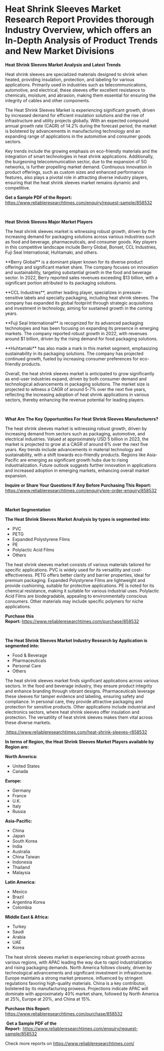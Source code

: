 <p><h1>Heat Shrink Sleeves Market Research Report Provides thorough Industry Overview, which offers an In-Depth Analysis of Product Trends and New Market Divisions</h1></p><p><strong>Heat Shrink Sleeves Market Analysis and Latest Trends</strong></p>
<p><p>Heat shrink sleeves are specialized materials designed to shrink when heated, providing insulation, protection, and labeling for various applications. Primarily used in industries such as telecommunications, automotive, and electrical, these sleeves offer excellent resistance to chemicals, moisture, and abrasion, making them essential for ensuring the integrity of cables and other components.</p><p>The Heat Shrink Sleeves Market is experiencing significant growth, driven by increased demand for efficient insulation solutions and the rise of infrastructure and utility projects globally. With an expected compound annual growth rate (CAGR) of 14.2% during the forecast period, the market is bolstered by advancements in manufacturing technology and an expanding range of applications in the automotive and consumer goods sectors. </p><p>Key trends include the growing emphasis on eco-friendly materials and the integration of smart technologies in heat shrink applications. Additionally, the burgeoning telecommunication sector, due to the expansion of 5G networks, is further propelling market demand. Continuous innovation in product offerings, such as custom sizes and enhanced performance features, also plays a pivotal role in attracting diverse industry players, ensuring that the heat shrink sleeves market remains dynamic and competitive.</p></p>
<p><strong>Get a Sample PDF of the Report:&nbsp;</strong> <a href="https://www.reliableresearchtimes.com/enquiry/request-sample/858532?utm_campaign=2627&utm_medium=2&utm_source=Github&utm_content=ia&utm_term=08032025&utm_id=heat-shrink-sleeves">https://www.reliableresearchtimes.com/enquiry/request-sample/858532</a></p>
<p>&nbsp;</p>
<p><strong>Heat Shrink Sleeves Major Market Players</strong></p>
<p><p>The heat shrink sleeves market is witnessing robust growth, driven by the increasing demand for packaging solutions across various industries such as food and beverage, pharmaceuticals, and consumer goods. Key players in this competitive landscape include Berry Global, Bonset, CCL Industries, Fuji Seal International, Huhtamaki, and others.</p><p>**Berry Global** is a dominant player known for its diverse product offerings and significant market share. The company focuses on innovation and sustainability, targeting substantial growth in the food and beverage sector. In 2022, Berry reported sales revenues exceeding $13 billion, with a significant portion attributed to its packaging solutions.</p><p>**CCL Industries**, another leading player, specializes in pressure-sensitive labels and specialty packaging, including heat shrink sleeves. The company has expanded its global footprint through strategic acquisitions and investment in technology, aiming for sustained growth in the coming years.</p><p>**Fuji Seal International** is recognized for its advanced packaging technologies and has been focusing on expanding its presence in emerging markets. The company reported robust growth in 2022, with revenues around $1 billion, driven by the rising demand for food packaging solutions.</p><p>**Huhtamaki** has also made a mark in this market segment, emphasizing sustainability in its packaging solutions. The company has projected continued growth, fueled by increasing consumer preferences for eco-friendly products.</p><p>Overall, the heat shrink sleeves market is anticipated to grow significantly as end-user industries expand, driven by both consumer demand and technological advancements in packaging solutions. The market size is projected to witness a CAGR of around 5-7% over the next five years, reflecting the increasing adoption of heat shrink applications in various sectors, thereby enhancing the revenue potential for leading players.</p></p>
<p>&nbsp;</p>
<p><strong>What Are The Key Opportunities For Heat Shrink Sleeves Manufacturers?</strong></p>
<p><p>The heat shrink sleeves market is witnessing robust growth, driven by increasing demand from sectors such as packaging, automotive, and electrical industries. Valued at approximately USD 5 billion in 2023, the market is projected to grow at a CAGR of around 6% over the next five years. Key trends include advancements in material technology and sustainability, with a shift towards eco-friendly products. Regions like Asia-Pacific are emerging as significant growth hubs due to rising industrialization. Future outlook suggests further innovation in applications and increased adoption in emerging markets, enhancing overall market expansion.</p></p>
<p><strong>Inquire or Share Your Questions If Any Before Purchasing This Report:</strong> <a href="https://www.reliableresearchtimes.com/enquiry/pre-order-enquiry/858532?utm_campaign=2627&utm_medium=2&utm_source=Github&utm_content=ia&utm_term=08032025&utm_id=heat-shrink-sleeves">https://www.reliableresearchtimes.com/enquiry/pre-order-enquiry/858532</a></p>
<p>&nbsp;</p>
<p><strong>Market Segmentation</strong></p>
<p><strong>The Heat Shrink Sleeves Market Analysis by types is segmented into:</strong></p>
<p><ul><li>PVC</li><li>PETG</li><li>Expanded Polystyrene Films</li><li>PE</li><li>Polylactic Acid Films</li><li>Others</li></ul></p>
<p><p>The heat shrink sleeves market consists of various materials tailored for specific applications. PVC is widely used for its versatility and cost-effectiveness. PETG offers better clarity and barrier properties, ideal for premium packaging. Expanded Polystyrene Films are lightweight and provide cushioning, suitable for protective applications. PE is noted for its chemical resistance, making it suitable for various industrial uses. Polylactic Acid Films are biodegradable, appealing to environmentally conscious consumers. Other materials may include specific polymers for niche applications.</p></p>
<p><strong>Purchase this Report:&nbsp;</strong><a href="https://www.reliableresearchtimes.com/purchase/858532?utm_campaign=2627&utm_medium=2&utm_source=Github&utm_content=ia&utm_term=08032025&utm_id=heat-shrink-sleeves">https://www.reliableresearchtimes.com/purchase/858532</a></p>
<p>&nbsp;</p>
<p><strong>The Heat Shrink Sleeves Market Industry Research by Application is segmented into:</strong></p>
<p><ul><li>Food & Beverage</li><li>Pharmaceuticals</li><li>Personal Care</li><li>Others</li></ul></p>
<p><p>The heat shrink sleeves market finds significant applications across various sectors. In the food and beverage industry, they ensure product integrity and enhance branding through vibrant designs. Pharmaceuticals leverage these sleeves for tamper evidence and labeling, ensuring safety and compliance. In personal care, they provide attractive packaging and protection for sensitive products. Other applications include industrial and electronics sectors, where heat shrink sleeves offer insulation and protection. The versatility of heat shrink sleeves makes them vital across these diverse markets.</p></p>
<p><a href="https://www.reliableresearchtimes.com/heat-shrink-sleeves-r858532?utm_campaign=2627&utm_medium=2&utm_source=Github&utm_content=ia&utm_term=08032025&utm_id=heat-shrink-sleeves">&nbsp;https://www.reliableresearchtimes.com/heat-shrink-sleeves-r858532</a></p>
<p><strong>In terms of Region, the Heat Shrink Sleeves Market Players available by Region are:</strong></p>
<p>
    <p> <strong> North America: </strong>
        <ul>
            <li>United States</li>
            <li>Canada</li>
        </ul>
        </p> 
    <p> <strong> Europe: </strong>
        <ul>
            <li>Germany</li>
            <li>France</li>
            <li>U.K.</li>
            <li>Italy</li>
            <li>Russia</li>
        </ul>
        </p> 
    <p> <strong> Asia-Pacific: </strong>
        <ul>
            <li>China</li>
            <li>Japan</li>
            <li>South Korea</li>
            <li>India</li>
            <li>Australia</li>
            <li>China Taiwan</li>
            <li>Indonesia</li>
            <li>Thailand</li>
            <li>Malaysia</li>
        </ul>
        </p> 
    <p> <strong> Latin America: </strong>
        <ul>
            <li>Mexico</li>
            <li>Brazil</li>
            <li>Argentina Korea</li>
            <li>Colombia</li>
        </ul>
        </p> 
    <p> <strong> Middle East & Africa: </strong>
        <ul>
            <li>Turkey</li>
            <li>Saudi</li>
            <li>Arabia</li>
            <li>UAE</li>
            <li>Korea</li>
        </ul>
    </p>
    </p>
<p><p>The heat shrink sleeves market is experiencing robust growth across various regions, with APAC leading the way due to rapid industrialization and rising packaging demands. North America follows closely, driven by technological advancements and significant investment in infrastructure. Europe maintains a strong market presence, influenced by stringent regulations favoring high-quality materials. China is a key contributor, bolstered by its manufacturing prowess. Projections indicate APAC will dominate with approximately 40% market share, followed by North America at 25%, Europe at 20%, and China at 15%.</p></p>
<p><strong>Purchase this Report: </strong><a href="https://www.reliableresearchtimes.com/purchase/858532?utm_campaign=2627&utm_medium=2&utm_source=Github&utm_content=ia&utm_term=08032025&utm_id=heat-shrink-sleeves">https://www.reliableresearchtimes.com/purchase/858532</a></p>
<p>&nbsp;<strong>Get a Sample PDF of the Report:&nbsp;&nbsp;</strong><a href="https://www.reliableresearchtimes.com/enquiry/request-sample/858532?utm_campaign=2627&utm_medium=2&utm_source=Github&utm_content=ia&utm_term=08032025&utm_id=heat-shrink-sleeves">https://www.reliableresearchtimes.com/enquiry/request-sample/858532</a></p>
<p><strong></strong></p>
<p>Check more reports on <a href="https://www.reliableresearchtimes.com/?utm_campaign=2627&utm_medium=2&utm_source=Github&utm_content=ia&utm_term=08032025&utm_id=heat-shrink-sleeves">https://www.reliableresearchtimes.com/</a></p>